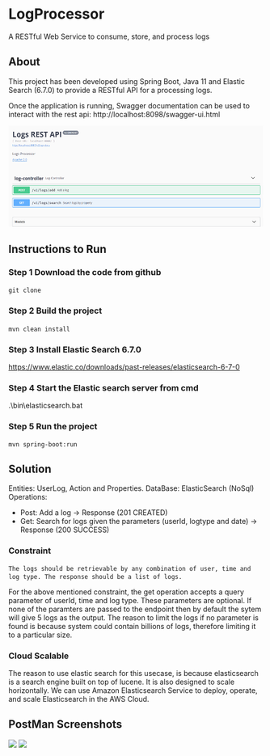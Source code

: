 # LogProcessor
A RESTful Web Service to consume, store, and process logs

## About
This project has been developed using Spring Boot, Java 11 and Elastic Search (6.7.0) to provide a RESTful API for a processing logs.

Once the application is running, Swagger documentation can be used to interact with the rest api:
http://localhost:8098/swagger-ui.html

<img src="/images/swagger.PNG" height=200> 


## Instructions to Run

### Step 1 Download the code from github
```git clone  ```

### Step 2 Build the project
```mvn clean install```

### Step 3 Install Elastic Search 6.7.0 
https://www.elastic.co/downloads/past-releases/elasticsearch-6-7-0

### Step 4 Start the Elastic search server from cmd
.\bin\elasticsearch.bat

### Step 5 Run the project
    mvn spring-boot:run

## Solution

Entities: UserLog, Action and Properties.
DataBase: ElasticSearch (NoSql)
Operations:
  * Post: Add a log -> Response (201 CREATED)
  * Get:  Search for logs given the parameters (userId, logtype and date) -> Response (200 SUCCESS)

### Constraint
    The logs should be retrievable by any combination of user, time and log type. The response should be a list of logs.
    
 For the above mentioned constraint, the get operation accepts a query parameter of userId, time and log type. These parameters are optional. If none of the paramters are passed to the endpoint then by default the sytem will give 5 logs as the output. The reason to limit the logs if no parameter is found is because system could contain billions of logs, therefore limiting it to a particular size.
     
### Cloud Scalable
The reason to use elastic search for this usecase, is because elasticsearch is a search engine built on top of lucene. It is also designed to scale horizontally. We can use Amazon Elasticsearch Service to deploy, operate, and scale Elasticsearch in the AWS Cloud.

## PostMan Screenshots

<img src="/images/addlog.PNG" height=200>           <img src="/images/searchByParam.PNG" height=200>
